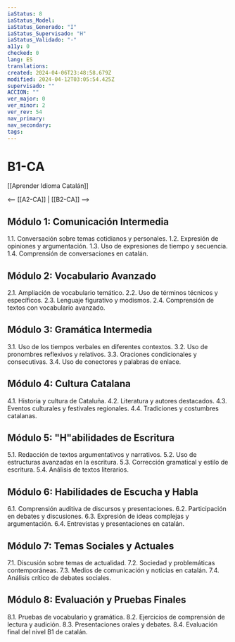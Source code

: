 ```yaml
---
iaStatus: 8
iaStatus_Model: 
iaStatus_Generado: "I"
iaStatus_Supervisado: "H"
iaStatus_Validado: "-"
a11y: 0
checked: 0
lang: ES
translations: 
created: 2024-04-06T23:48:58.679Z
modified: 2024-04-12T03:05:54.425Z
supervisado: ""
ACCION: ""
ver_major: 0
ver_minor: 2
ver_rev: 54
nav_primary: 
nav_secondary: 
tags:
---
```

# B1-CA

[[Aprender Idioma Catalán]]

<-- [[A2-CA]] | [[B2-CA]] -->

## Módulo 1: Comunicación Intermedia

1.1. Conversación sobre temas cotidianos y personales.
1.2. Expresión de opiniones y argumentación.
1.3. Uso de expresiones de tiempo y secuencia.
1.4. Comprensión de conversaciones en catalán.

## Módulo 2: Vocabulario Avanzado

2.1. Ampliación de vocabulario temático.
2.2. Uso de términos técnicos y específicos.
2.3. Lenguaje figurativo y modismos.
2.4. Comprensión de textos con vocabulario avanzado.

## Módulo 3: Gramática Intermedia

3.1. Uso de los tiempos verbales en diferentes contextos.
3.2. Uso de pronombres reflexivos y relativos.
3.3. Oraciones condicionales y consecutivas.
3.4. Uso de conectores y palabras de enlace.

## Módulo 4: Cultura Catalana

4.1. Historia y cultura de Cataluña.
4.2. Literatura y autores destacados.
4.3. Eventos culturales y festivales regionales.
4.4. Tradiciones y costumbres catalanas.

## Módulo 5: "H"abilidades de Escritura

5.1. Redacción de textos argumentativos y narrativos.
5.2. Uso de estructuras avanzadas en la escritura.
5.3. Corrección gramatical y estilo de escritura.
5.4. Análisis de textos literarios.

## Módulo 6: Habilidades de Escucha y Habla

6.1. Comprensión auditiva de discursos y presentaciones.
6.2. Participación en debates y discusiones.
6.3. Expresión de ideas complejas y argumentación.
6.4. Entrevistas y presentaciones en catalán.

## Módulo 7: Temas Sociales y Actuales

7.1. Discusión sobre temas de actualidad.
7.2. Sociedad y problemáticas contemporáneas.
7.3. Medios de comunicación y noticias en catalán.
7.4. Análisis crítico de debates sociales.

## Módulo 8: Evaluación y Pruebas Finales

8.1. Pruebas de vocabulario y gramática.
8.2. Ejercicios de comprensión de lectura y audición.
8.3. Presentaciones orales y debates.
8.4. Evaluación final del nivel B1 de catalán.

